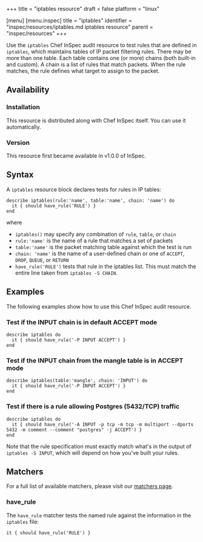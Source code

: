 +++
title = "iptables resource"
draft = false
platform = "linux"

[menu]
  [menu.inspec]
    title = "iptables"
    identifier = "inspec/resources/iptables.md iptables resource"
    parent = "inspec/resources"
+++


Use the `iptables` Chef InSpec audit resource to test rules that are defined in `iptables`, which maintains tables of IP packet filtering rules. There may be more than one table. Each table contains one (or more) chains (both built-in and custom). A chain is a list of rules that match packets. When the rule matches, the rule defines what target to assign to the packet.


## Availability

### Installation

This resource is distributed along with Chef InSpec itself. You can use it automatically.

### Version

This resource first became available in v1.0.0 of InSpec.

## Syntax

A `iptables` resource block declares tests for rules in IP tables:

    describe iptables(rule:'name', table:'name', chain: 'name') do
      it { should have_rule('RULE') }
    end

where

* `iptables()` may specify any combination of `rule`, `table`, or `chain`
* `rule:'name'` is the name of a rule that matches a set of packets
* `table:'name'` is the packet matching table against which the test is run
* `chain: 'name'` is the name of a user-defined chain or one of `ACCEPT`, `DROP`, `QUEUE`, or `RETURN`
* `have_rule('RULE')` tests that rule in the iptables list. This must match the entire line taken from `iptables -S CHAIN`.


## Examples

The following examples show how to use this Chef InSpec audit resource.

### Test if the INPUT chain is in default ACCEPT mode

    describe iptables do
      it { should have_rule('-P INPUT ACCEPT') }
    end

### Test if the INPUT chain from the mangle table is in ACCEPT mode

    describe iptables(table:'mangle', chain: 'INPUT') do
      it { should have_rule('-P INPUT ACCEPT') }
    end

### Test if there is a rule allowing Postgres (5432/TCP) traffic

    describe iptables do
      it { should have_rule('-A INPUT -p tcp -m tcp -m multiport --dports 5432 -m comment --comment "postgres" -j ACCEPT') }
    end

Note that the rule specification must exactly match what's in the output of `iptables -S INPUT`, which will depend on how you've built your rules.


## Matchers

For a full list of available matchers, please visit our [matchers page](https://www.inspec.io/docs/reference/matchers/).

### have_rule

The `have_rule` matcher tests the named rule against the information in the `iptables` file:

    it { should have_rule('RULE') }
